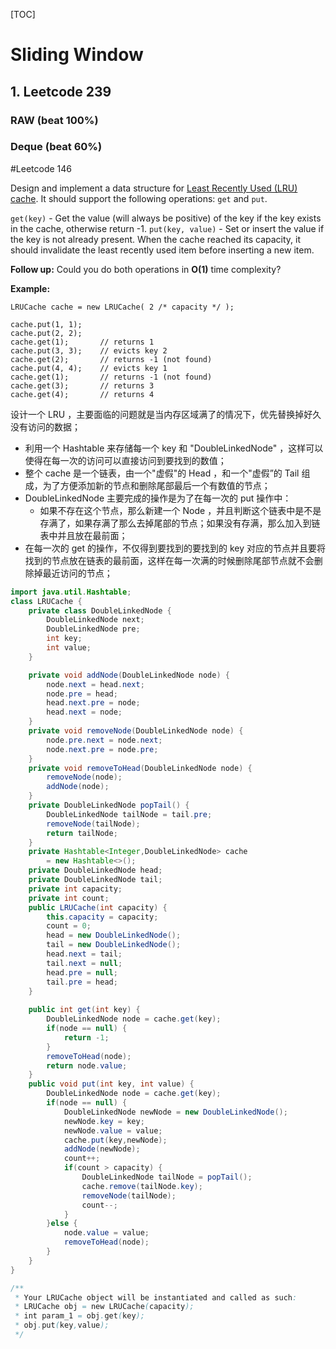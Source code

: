 [TOC]

# Sliding Window

## 1. Leetcode 239

### RAW (beat 100%)

### Deque (beat 60%)

#Leetcode 146

Design and implement a data structure for [Least Recently Used (LRU) cache](https://en.wikipedia.org/wiki/Cache_replacement_policies#LRU). It should support the following operations: `get` and `put`.

`get(key)` - Get the value (will always be positive) of the key if the key exists in the cache, otherwise return -1.
`put(key, value)` - Set or insert the value if the key is not already present. When the cache reached its capacity, it should invalidate the least recently used item before inserting a new item.

**Follow up:**
Could you do both operations in **O(1)** time complexity?

**Example:**

```
LRUCache cache = new LRUCache( 2 /* capacity */ );

cache.put(1, 1);
cache.put(2, 2);
cache.get(1);       // returns 1
cache.put(3, 3);    // evicts key 2
cache.get(2);       // returns -1 (not found)
cache.put(4, 4);    // evicts key 1
cache.get(1);       // returns -1 (not found)
cache.get(3);       // returns 3
cache.get(4);       // returns 4
```

设计一个 LRU ，主要面临的问题就是当内存区域满了的情况下，优先替换掉好久没有访问的数据；

- 利用一个 Hashtable 来存储每一个 key 和 "DoubleLinkedNode" ，这样可以使得在每一次的访问可以直接访问到要找到的数值；
- 整个 cache 是一个链表，由一个"虚假"的 Head ，和一个"虚假”的 Tail 组成，为了方便添加新的节点和删除尾部最后一个有数值的节点；
- DoubleLinkedNode 主要完成的操作是为了在每一次的 put 操作中：
  - 如果不存在这个节点，那么新建一个 Node ，并且判断这个链表中是不是存满了，如果存满了那么去掉尾部的节点；如果没有存满，那么加入到链表中并且放在最前面；
- 在每一次的 get 的操作，不仅得到要找到的要找到的 key 对应的节点并且要将找到的节点放在链表的最前面，这样在每一次满的时候删除尾部节点就不会删除掉最近访问的节点；

```java
import java.util.Hashtable;
class LRUCache {
    private class DoubleLinkedNode {
        DoubleLinkedNode next;
        DoubleLinkedNode pre;
        int key;
        int value;
    }

    private void addNode(DoubleLinkedNode node) {
        node.next = head.next;
        node.pre = head;
        head.next.pre = node;
        head.next = node;
    }
    private void removeNode(DoubleLinkedNode node) {
        node.pre.next = node.next;
        node.next.pre = node.pre;
    }
    private void removeToHead(DoubleLinkedNode node) {
        removeNode(node);
        addNode(node);
    }
    private DoubleLinkedNode popTail() {
        DoubleLinkedNode tailNode = tail.pre;
        removeNode(tailNode);
        return tailNode;
    }
    private Hashtable<Integer,DoubleLinkedNode> cache 
        = new Hashtable<>();
    private DoubleLinkedNode head;
    private DoubleLinkedNode tail;
    private int capacity;
    private int count;
    public LRUCache(int capacity) {
        this.capacity = capacity;
        count = 0;
        head = new DoubleLinkedNode();
        tail = new DoubleLinkedNode();
        head.next = tail;
        tail.next = null;
        head.pre = null;
        tail.pre = head;
    }
    
    public int get(int key) {
        DoubleLinkedNode node = cache.get(key);
        if(node == null) {
            return -1;
        }
        removeToHead(node);
        return node.value;
    }
    public void put(int key, int value) {
        DoubleLinkedNode node = cache.get(key);
        if(node == null) {
            DoubleLinkedNode newNode = new DoubleLinkedNode();
            newNode.key = key;
            newNode.value = value;
            cache.put(key,newNode);
            addNode(newNode);
            count++;
            if(count > capacity) {
                DoubleLinkedNode tailNode = popTail();
                cache.remove(tailNode.key);
                removeNode(tailNode);
                count--;
            }
        }else {
            node.value = value;
            removeToHead(node);
        }
    }
}

/**
 * Your LRUCache object will be instantiated and called as such:
 * LRUCache obj = new LRUCache(capacity);
 * int param_1 = obj.get(key);
 * obj.put(key,value);
 */
```

